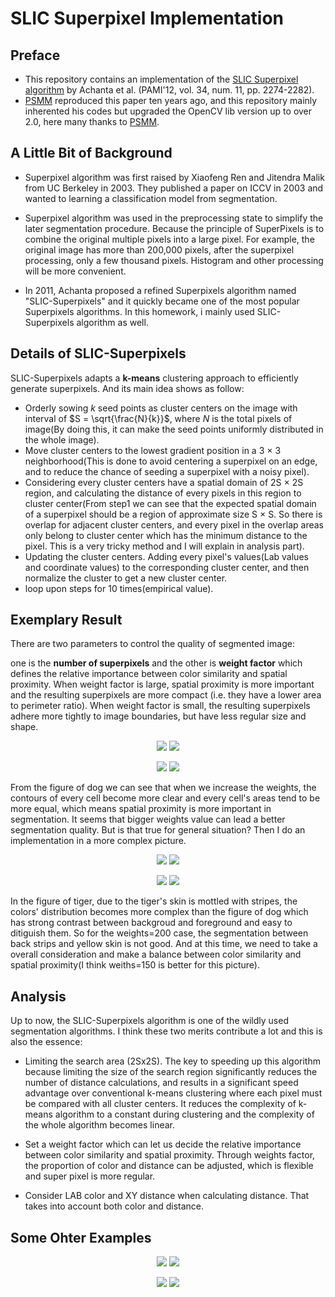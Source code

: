 # SLIC Superpixel Implementation
## Preface
- This repository contains an implementation of the [SLIC Superpixel algorithm](https://core.ac.uk/download/pdf/147983593.pdf) by Achanta et al. (PAMI'12, vol. 34, num. 11, pp. 2274-2282). 
- [PSMM](https://github.com/PSMM/SLIC-Superpixels) reproduced this paper ten years ago, and this repository mainly inherented his codes but upgraded the OpenCV lib version up to over 2.0, here many thanks to [PSMM](https://github.com/PSMM/SLIC-Superpixels).
  
## A Little Bit of Background

- Superpixel algorithm was first raised by Xiaofeng Ren and Jitendra Malik from UC Berkeley in 2003. They published a paper on ICCV in 2003 and wanted to learning a classification model from segmentation. 

- Superpixel algorithm was used in the preprocessing state to simplify the later segmentation procedure. Because the principle of SuperPixels is to combine the original multiple pixels into a large pixel. For example, the original image has more than 200,000 pixels, after the superpixel processing, only a few thousand pixels. Histogram and other processing will be more convenient. 

- In 2011, Achanta proposed a refined Superpixels algorithm named "SLIC-Superpixels" and it quickly became one of the most popular Superpixels algorithms. In this homework, i mainly used SLIC-Superpixels algorithm as well.

## Details of SLIC-Superpixels
SLIC-Superpixels adapts a **k-means** clustering approach to efficiently generate superpixels. And its main idea shows as follow:

- Orderly sowing $k$ seed points as cluster centers on the image with interval of $S = \sqrt{\frac{N}{k}}$, where $N$ is the total pixels of image(By doing this, it can make the seed points uniformly distributed in the whole image).
- Move cluster centers to the lowest gradient position in a 3 × 3 neighborhood(This is done to avoid centering a superpixel on an edge, and to reduce the chance of seeding a superpixel with a noisy pixel).
- Considering every cluster centers have a spatial domain of 2S × 2S region, and calculating the distance of every pixels in this region to cluster center(From step1 we can see that the expected spatial domain of a superpixel should be a region of approximate size S × S. So there is overlap for adjacent cluster centers, and every pixel in the overlap areas only belong to cluster center which has the minimum distance to the pixel. This is a very tricky method and I will explain in analysis part).
- Updating the cluster centers. Adding every pixel's values(Lab values and coordinate values) to the corresponding cluster center, and then normalize the cluster to get a new cluster center.
- loop upon steps for 10 times(empirical value).


## Exemplary Result
There are two parameters to control the quality of segmented image:

one is the **number of superpixels** and the other is **weight factor** which defines the relative importance between color similarity and spatial proximity. When weight factor is large, spatial proximity is more important and the resulting superpixels are more compact (i.e. they have a lower area to perimeter ratio). When weight factor is small, the resulting superpixels adhere more tightly to image boundaries, but have less regular size and shape.

<p align="center">
  <img src="https://user-images.githubusercontent.com/64240681/197374522-a578156c-5862-4288-ae3e-22338b788a62.png" />
  <img src="https://user-images.githubusercontent.com/64240681/197374556-aea820fb-a0ac-48a4-8e34-753187cf8b37.png" />
</p>

<p align="center">
  <img src="https://user-images.githubusercontent.com/64240681/197374568-72f5bd1d-4681-4915-8928-df4ccd135969.png" />
  <img src="https://user-images.githubusercontent.com/64240681/197374571-4b2276da-572c-4ceb-ad89-2bfd0df1db8e.png" />
</p>


From the figure of dog we can see that when we increase the weights, the contours of every cell become more clear and every cell's areas tend to be more equal, which means spatial proximity is more important in segmentation. It seems that bigger weights value can lead a better segmentation quality. But is that true for general situation? Then I do an implementation in a more complex picture.

<p align="center">
  <img src="https://user-images.githubusercontent.com/64240681/197375590-d46e90d5-b109-41e8-9a5b-10881c6896da.png" />
  <img src="https://user-images.githubusercontent.com/64240681/197375584-25b5b642-3f22-44e0-8084-287456c421bf.png" />
</p>

<p align="center">
  <img src="https://user-images.githubusercontent.com/64240681/197375585-53ae5221-c847-453d-b500-ac1856b3f154.png" />
  <img src="https://user-images.githubusercontent.com/64240681/197375587-d2f1f369-0180-4d7a-83dc-502441995293.png" />
</p>


In the figure of tiger, due to the tiger's skin is mottled with stripes, the colors' distribution becomes more complex than the figure of dog which has strong contrast between backgroud and foreground and easy to ditiguish them. So for the weights=200 case, the segmentation between back strips and yellow skin is not good. And at this time, we need to take a overall consideration and make a balance between color similarity and spatial proximity(I think weiths=150 is better for this picture). 

## Analysis
Up to now, the SLIC-Superpixels algorithm is one of the wildly used segmentation algorithms. I think these two merits contribute a lot and this is also the essence:

- Limiting the search area (2Sx2S). The key to speeding up this algorithm because limiting the size of the search region significantly reduces the number of distance calculations, and results in a significant speed advantage over conventional k-means clustering where each pixel must be compared with all cluster centers. It reduces the complexity of k-means algorithm to a constant during clustering and the complexity of the whole algorithm becomes linear.
    
- Set a weight factor which can let us decide the relative importance between color similarity and spatial proximity. Through weights factor, the proportion of color and distance can be adjusted, which is flexible and super pixel is more regular.
- Consider LAB color and XY distance when calculating distance. That takes into account both color and distance. 


## Some Ohter Examples
<p align="center">
  <img src="https://user-images.githubusercontent.com/64240681/197375674-ee269cc3-973c-49e0-908d-6d9aea1fe81e.png" />
  <img src="https://user-images.githubusercontent.com/64240681/197375677-a2bee216-d50e-49f3-8a8a-203cba2c74a5.png" />
</p>

<p align="center">
  <img src="https://user-images.githubusercontent.com/64240681/197375681-ea94970c-f28d-48bb-9f04-b4e18d101547.png" />
  <img src="https://user-images.githubusercontent.com/64240681/197375689-7eb0f541-8a89-4db7-ac25-9701ed927dee.png" />
</p>


